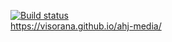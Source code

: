 [![Build status](https://ci.appveyor.com/api/projects/status/a60om5p9gi7p3mfw?svg=true)](https://ci.appveyor.com/project/Visorana/ahj-media)  
https://visorana.github.io/ahj-media/

